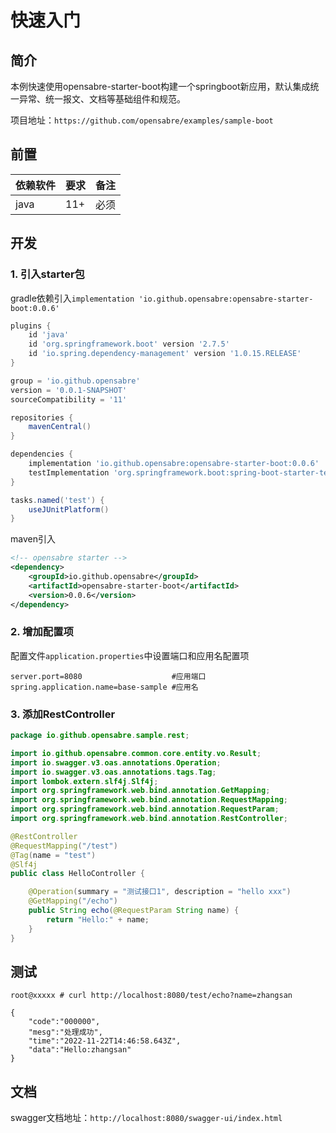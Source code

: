 # 快速入门

## 简介

本例快速使用opensabre-starter-boot构建一个springboot新应用，默认集成统一异常、统一报文、文档等基础组件和规范。

项目地址：`https://github.com/opensabre/examples/sample-boot`

## 前置

| 依赖软件        | 要求     | 备注                                                  |
| ------------- | -------- | ---------------------------------------------------- |
| java          | 11+      | 必须                                                  |

## 开发

### 1. 引入starter包

gradle依赖引入`implementation 'io.github.opensabre:opensabre-starter-boot:0.0.6'`

```gradle
plugins {
    id 'java'
    id 'org.springframework.boot' version '2.7.5'
    id 'io.spring.dependency-management' version '1.0.15.RELEASE'
}

group = 'io.github.opensabre'
version = '0.0.1-SNAPSHOT'
sourceCompatibility = '11'

repositories {
    mavenCentral()
}

dependencies {
    implementation 'io.github.opensabre:opensabre-starter-boot:0.0.6'
    testImplementation 'org.springframework.boot:spring-boot-starter-test'
}

tasks.named('test') {
    useJUnitPlatform()
}
```

maven引入

```xml
<!-- opensabre starter -->
<dependency>
	<groupId>io.github.opensabre</groupId>
	<artifactId>opensabre-starter-boot</artifactId>
	<version>0.0.6</version>
</dependency>
```

### 2. 增加配置项

配置文件`application.properties`中设置端口和应用名配置项

```
server.port=8080                    #应用端口
spring.application.name=base-sample #应用名
```

### 3. 添加RestController

```java
package io.github.opensabre.sample.rest;

import io.github.opensabre.common.core.entity.vo.Result;
import io.swagger.v3.oas.annotations.Operation;
import io.swagger.v3.oas.annotations.tags.Tag;
import lombok.extern.slf4j.Slf4j;
import org.springframework.web.bind.annotation.GetMapping;
import org.springframework.web.bind.annotation.RequestMapping;
import org.springframework.web.bind.annotation.RequestParam;
import org.springframework.web.bind.annotation.RestController;

@RestController
@RequestMapping("/test")
@Tag(name = "test")
@Slf4j
public class HelloController {

    @Operation(summary = "测试接口1", description = "hello xxx")
    @GetMapping("/echo")
    public String echo(@RequestParam String name) {
        return "Hello:" + name;
    }
}
```

## 测试

```shell
root@xxxxx # curl http://localhost:8080/test/echo?name=zhangsan

{   
    "code":"000000",
    "mesg":"处理成功",
    "time":"2022-11-22T14:46:58.643Z",
    "data":"Hello:zhangsan"
}
```

## 文档

swagger文档地址：`http://localhost:8080/swagger-ui/index.html`
